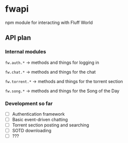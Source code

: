 # fwapi
npm module for interacting with Fluff World


## API plan

### Internal modules
`fw.auth.*` &rarr; methods and things for logging in

`fw.chat.*` &rarr; methods and things for the chat

`fw.torrent.*` &rarr; methods and things for the torrent section

`fw.song.*` &rarr; methods and things for the Song of the Day

### Development so far

- [ ] Authentication framework
- [ ] Basic event-driven chatting
- [ ] Torrent section posting and searching
- [ ] SOTD downloading
- [ ] ???
